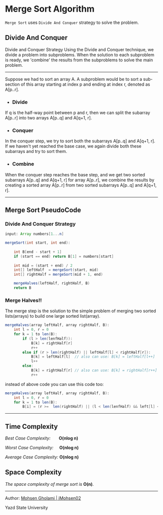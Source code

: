 # Merge Sort Algorithm

```Merge Sort``` uses ```Divide And Conquer``` strategy to solve the problem.

## Divide And Conquer
Divide and Conquer Strategy
Using the Divide and Conquer technique, we divide a problem into subproblems. When the solution to each subproblem is ready, we 'combine' the results from the subproblems to solve the main problem.

---
Suppose we had to sort an array A. A subproblem would be to sort a sub-section of this array starting at index p and ending at index r, denoted as A[p..r].

+ ### Divide
If q is the half-way point between p and r, then we can split the subarray A[p..r] into two arrays A[p..q] and A[q+1, r].

+ ### Conquer
In the conquer step, we try to sort both the subarrays A[p..q] and A[q+1, r]. If we haven't yet reached the base case, we again divide both these subarrays and try to sort them.

+ ### Combine
When the conquer step reaches the base step, and we get two sorted subarrays A[p..q] and A[q+1, r] for array A[p..r], we combine the results by creating a sorted array A[p..r] from two sorted subarrays A[p..q] and A[q+1, r].

---
## Merge Sort PseudoCode

### Divide And Conquer Strategy

```java
input: Array numbers[1...n]

mergeSort(int start, int end):
        
    int B[end - start + 1]
    if (start == end) return B[1] = numbers[start]
        
    int mid = (start + end) / 2
    int[] leftHalf  = mergeSort(start, mid)
    int[] rightHalf = mergeSort(mid + 1, end)

    mergeHalves(leftHalf, rightHalf, B)    
    return B
```

### Merge Halves!!
The merge step is the solution to the simple problem of merging two sorted lists(arrays) to build one large sorted list(array).
```java
mergeHalves(array leftHalf, array rightHalf, B):
    int l = 0, r = 0
    for k = 1 to len(B):
        if (l > len(lenfHalf)):
            B[k] = rightHalf[r]
            r++
        else if (r > len(rightHalf) || leftHalf[l] < rightHalf[r]):
            B[k] = leftHalf[l]  // also can use: B[k] = leftHalf[l++]
            l++
        else:
            B[k] = rightHalf[r] // also can use: B[k] = rightHalf[r++]
            r++
```

instead of above code you can use this code too:
```java
mergeHalves(array leftHalf, array rightHalf, B):
    int l = 0, r = 0
    for k = 1 to len(B):
        B[i] = (r >=  len(rightHalf) || (l < len(lenfHalf) && left[l] < right[r])) ? left[l++] : right[r++];
```

---
## Time Complexity
*Best Case Complexity:*&nbsp;&nbsp;&nbsp;&nbsp;&nbsp;&nbsp;&nbsp;**O(nlog n)**

*Worst Case Complexity:*&nbsp;&nbsp;&nbsp;&nbsp;&nbsp;**O(nlog n)**

*Average Case Complexity:* **O(nlog n)**

## Space Complexity
*The space complexity of merge sort is* **O(n)**.

---
Author: [Mohsen Gholami | iMohsen02](http://T.me/iMohsen02, "Mohsen.Telegram")

Yazd State University